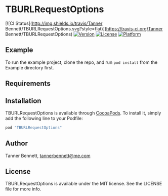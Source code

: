 # TBURLRequestOptions

[![CI Status](http://img.shields.io/travis/Tanner Bennett/TBURLRequestOptions.svg?style=flat)](https://travis-ci.org/Tanner Bennett/TBURLRequestOptions)
[![Version](https://img.shields.io/cocoapods/v/TBURLRequestOptions.svg?style=flat)](http://cocoapods.org/pods/TBURLRequestOptions)
[![License](https://img.shields.io/cocoapods/l/TBURLRequestOptions.svg?style=flat)](http://cocoapods.org/pods/TBURLRequestOptions)
[![Platform](https://img.shields.io/cocoapods/p/TBURLRequestOptions.svg?style=flat)](http://cocoapods.org/pods/TBURLRequestOptions)

## Example

To run the example project, clone the repo, and run `pod install` from the Example directory first.

## Requirements

## Installation

TBURLRequestOptions is available through [CocoaPods](http://cocoapods.org). To install
it, simply add the following line to your Podfile:

```ruby
pod "TBURLRequestOptions"
```

## Author

Tanner Bennett, tannerbennett@me.com

## License

TBURLRequestOptions is available under the MIT license. See the LICENSE file for more info.
